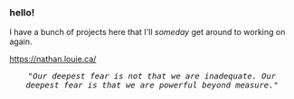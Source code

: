 ### hello!

I have a bunch of projects here that I'll *someday* get around to working on again.

https://nathan.louie.ca/

<samp>
  <p align="center">
    <i>
      "Our deepest fear is not that we are inadequate. Our deepest fear is that we are powerful beyond measure."
    </i>
  </p>
</samp>
